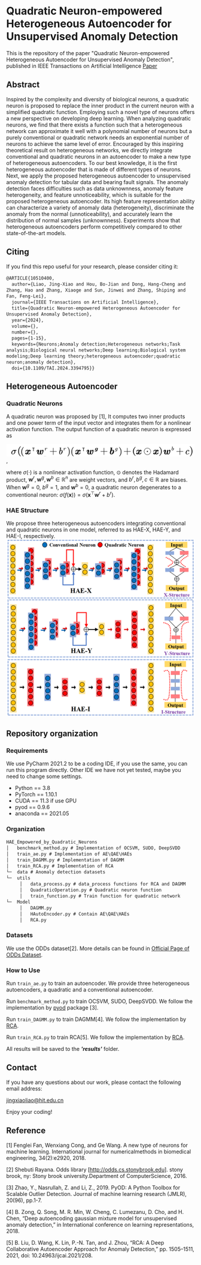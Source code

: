 # Quadratic Neuron-empowered Heterogeneous Autoencoder for Unsupervised Anomaly Detection
This is the repository of the paper "Quadratic Neuron-empowered Heterogeneous Autoencoder for Unsupervised Anomaly Detection", published in IEEE Transactions on Artificial Intelligence
 [Paper]((https://ieeexplore.ieee.org/document/10510400))
## Abstract
Inspired by the complexity and diversity of biological neurons, a quadratic neuron is proposed to replace the inner product in the current neuron with a simplified quadratic function. Employing such a novel type of neurons offers a new perspective on developing deep learning. When analyzing quadratic neurons, we find that there exists a function such that a heterogeneous network can approximate it well with a polynomial number of neurons but a purely conventional or quadratic network needs an exponential number of neurons to achieve the same level of error. Encouraged by this inspiring theoretical result on heterogeneous networks, we directly integrate conventional and quadratic neurons in an autoencoder to make a new type of heterogeneous autoencoders. To our best knowledge, it is the first heterogeneous autoencoder that is made of different types of neurons. Next, we apply the proposed heterogeneous autoencoder
to unsupervised anomaly detection for tabular data and bearing fault signals. The anomaly detection faces difficulties such as data unknownness, anomaly feature heterogeneity, and feature unnoticeability, which is suitable for the proposed heterogeneous autoencoder. Its high feature representation ability can characterize a variety of anomaly data (heterogeneity), discriminate the anomaly from the normal (unnoticeability), and accurately learn the distribution of normal samples (unknownness). Experiments show that heterogeneous autoencoders perform competitively compared to other state-of-the-art models.

## Citing
If you find this repo useful for your research, please consider citing it:
```
@ARTICLE{10510400,
  author={Liao, Jing-Xiao and Hou, Bo-Jian and Dong, Hang-Cheng and Zhang, Hao and Zhang, Xiaoge and Sun, Jinwei and Zhang, Shiping and Fan, Feng-Lei},
  journal={IEEE Transactions on Artificial Intelligence}, 
  title={Quadratic Neuron-empowered Heterogeneous Autoencoder for Unsupervised Anomaly Detection}, 
  year={2024},
  volume={},
  number={},
  pages={1-15},
  keywords={Neurons;Anomaly detection;Heterogeneous networks;Task analysis;Biological neural networks;Deep learning;Biological system modeling;Deep learning theory;heterogeneous autoencoder;quadratic neuron;anomaly detection},
  doi={10.1109/TAI.2024.3394795}}
```



## Heterogeneous Autoencoder

### Quadratic Neurons
A quadratic neuron was proposed by [1], It computes two inner products  and  one  power  term  of  the  input  vector  and  integrates them for a nonlinear activation function. The output function of a quadratic neuron is expressed as 

![enter description here](https://raw.githubusercontent.com/asdvfghg/image/master/小书匠/1641001696385.png),

where $\sigma(\cdot)$ is a nonlinear activation function, $\odot$ denotes the Hadamard product, $\boldsymbol{w}^r,\boldsymbol{w}^g, \boldsymbol{w}^b\in\mathbb{R}^n$ are weight vectors, and $b^r, b^g, c\in\mathbb{R}$ are biases. When $\boldsymbol{w}^g=0$, $b^g=1$, and $\boldsymbol{w}^b=0$, a quadratic neuron degenerates to a conventional neuron:  $\sigma(f(\boldsymbol{x}))= \sigma(\boldsymbol{x}^\top\boldsymbol{w}^{r}+b^{r})$. 

### HAE Structure
We propose three heterogeneous autoencoders integrating conventional  and  quadratic  neurons  in  one  model,  referred  to  as HAE-X, HAE-Y, and HAE-I, respectively.
![The scheme of HAE-X, HAE-Y, and HAE-I.](https://raw.githubusercontent.com/asdvfghg/image/master/小书匠/1641001696444.png)

## Repository organization

### Requirements
We use PyCharm 2021.2 to be a coding IDE, if you use the same, you can run this program directly. Other IDE we have not yet tested, maybe you need to change some settings.
* Python == 3.8
* PyTorch == 1.10.1
* CUDA == 11.3 if use GPU
* pyod == 0.9.6
* anaconda == 2021.05
 
### Organization
```
HAE_Empowered_by_Quadratic_Neurons
│   benchmark_method.py # Implementation of OCSVM, SUDO, DeepSVDD
│   train_ae.py # Implementation of AE\QAE\HAEs 
│   train_DAGMM.py # Implementation of DAGMM
│   train_RCA.py # Implementation of RCA
└─  data # Anomaly detection datasets 
└─  utils
     │   data_process.py # data_process functions for RCA and DAGMM
     │   QuadraticOperation.py # Quadratic neuron function
     │   train_function.py # Train function for quadratic network
└─  Model
     │   DAGMM.py 
     │   HAutoEncoder.py # Contain AE\QAE\HAEs 
     │   RCA.py 

```

### Datasets
We use the ODDs dataset[2]. More details can be found in [Official Page of ODDs Dataset](http://odds.cs.stonybrook.edu).

### How to Use

Run ```train_ae.py``` to train an autoencoder. We provide three heterogeneous autoencoders, a quadratic and a conventional autoencoder. 

Run ```benchmark_method.py``` to train  OCSVM, SUDO, DeepSVDD. We follow the implementation by [pyod](https://github.com/yzhao062/pyod) package [3].
 
 Run ```train_DAGMM.py``` to train  DAGMM[4]. We follow the implementation by [RCA](https://github.com/illidanlab/RCA).

 Run ```train_RCA.py``` to train  RCA[5]. We follow the implementation by [RCA](https://github.com/illidanlab/RCA).

All results will be saved to the ***'results'*** folder.

## Contact
If you have any questions about our work, please contact the following email address:

jingxiaoliao@hit.edu.cn

Enjoy your coding!
## Reference
[1] Fenglei Fan, Wenxiang Cong, and Ge Wang. A new type of neurons for machine learning. International journal for numericalmethods in biomedical engineering, 34(2):e2920, 2018.

[2] Shebuti Rayana.  Odds library [http://odds.cs.stonybrook.edu]. stony brook, ny:  Stony brook university.Department of ComputerScience, 2016.

[3] Zhao, Y., Nasrullah, Z. and Li, Z., 2019. PyOD: A Python Toolbox for Scalable Outlier Detection. Journal of machine learning research (JMLR), 20(96), pp.1-7.

[4]  B. Zong, Q. Song, M. R. Min, W. Cheng, C. Lumezanu, D. Cho, and H. Chen, “Deep autoencoding gaussian mixture model for unsupervised anomaly detection,” in International conference on learning representations, 2018.

[5] B. Liu, D. Wang, K. Lin, P.-N. Tan, and J. Zhou, “RCA: A Deep Collaborative Autoencoder Approach for Anomaly Detection,” pp. 1505–1511, 2021, doi: 10.24963/ijcai.2021/208.
